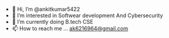 - 👋 Hi, I’m @ankitkumar5422
- 👀 I’m interested in Softwear development And Cybersecurity
- 🌱 I’m currently doing B.tech CSE 
- 📫 How to reach me ... ak6216964@gmail.com

<!---
ankitkumar5422/ankitkumar5422 is a ✨ special ✨ repository because its `README.md` (this file) appears on your GitHub profile.
You can click the Preview link to take a look at your changes.
--->
